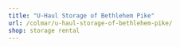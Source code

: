 ```yaml
---
title: "U-Haul Storage of Bethlehem Pike"
url: /colmar/u-haul-storage-of-bethlehem-pike/
shop: storage rental
---
```

